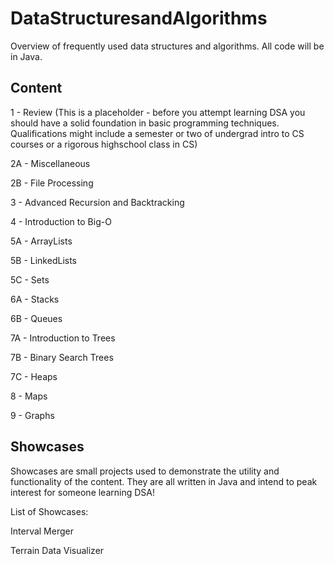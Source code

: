 # DataStructuresandAlgorithms
Overview of frequently used data structures and algorithms. All code will be in Java.

## Content
1 - Review (This is a placeholder - before you attempt learning DSA you should have a solid foundation in basic programming techniques. Qualifications might include a semester or two of undergrad intro to CS courses or a rigorous highschool class in CS)

2A - Miscellaneous

2B - File Processing

3 - Advanced Recursion and Backtracking

4 - Introduction to Big-O

5A - ArrayLists

5B - LinkedLists

5C - Sets

6A - Stacks

6B - Queues

7A - Introduction to Trees

7B - Binary Search Trees

7C - Heaps

8 - Maps

9 - Graphs

## Showcases
Showcases are small projects used to demonstrate the utility and functionality of the content. They are all written in Java and intend to peak interest for someone learning DSA!

List of Showcases:

Interval Merger

Terrain Data Visualizer


